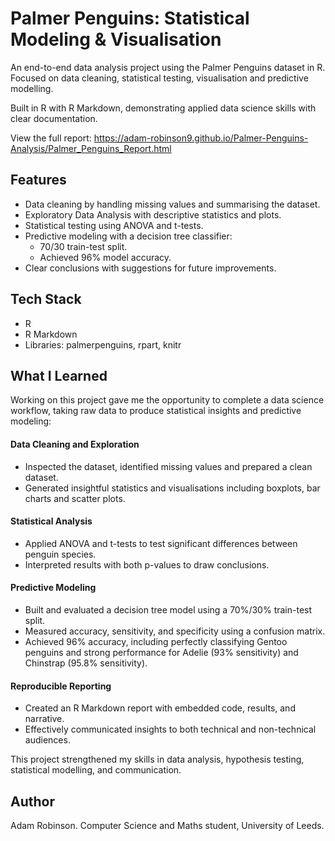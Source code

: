 # Palmer Penguins: Statistical Modeling & Visualisation

An end-to-end data analysis project using the Palmer Penguins dataset in R. Focused on data cleaning, statistical testing, visualisation and predictive modelling.

Built in R with R Markdown, demonstrating applied data science skills with clear documentation.

View the full report: https://adam-robinson9.github.io/Palmer-Penguins-Analysis/Palmer_Penguins_Report.html

## Features
- Data cleaning by handling missing values and summarising the dataset.
- Exploratory Data Analysis with descriptive statistics and plots.
- Statistical testing using ANOVA and t-tests.
- Predictive modeling with a decision tree classifier:
  - 70/30 train-test split.
  - Achieved 96% model accuracy.
- Clear conclusions with suggestions for future improvements.   

## Tech Stack
* R  
* R Markdown  
* Libraries: palmerpenguins, rpart, knitr 

## What I Learned

Working on this project gave me the opportunity to complete a data science workflow, taking raw data to produce statistical insights and predictive modeling:

#### Data Cleaning and Exploration
* Inspected the dataset, identified missing values and prepared a clean dataset.  
* Generated insightful statistics and visualisations including boxplots, bar charts and scatter plots.  

#### Statistical Analysis
* Applied ANOVA and t-tests to test significant differences between penguin species.  
* Interpreted results with both p-values to draw conclusions.  

#### Predictive Modeling
* Built and evaluated a decision tree model using a 70%/30% train-test split.  
* Measured accuracy, sensitivity, and specificity using a confusion matrix.  
* Achieved 96% accuracy, including perfectly classifying Gentoo penguins and strong performance for Adelie (93% sensitivity) and Chinstrap (95.8% sensitivity).

#### Reproducible Reporting
* Created an R Markdown report with embedded code, results, and narrative.  
* Effectively communicated insights to both technical and non-technical audiences.  

This project strengthened my skills in data analysis, hypothesis testing, statistical modelling, and communication.

## Author
Adam Robinson. Computer Science and Maths student, University of Leeds.

